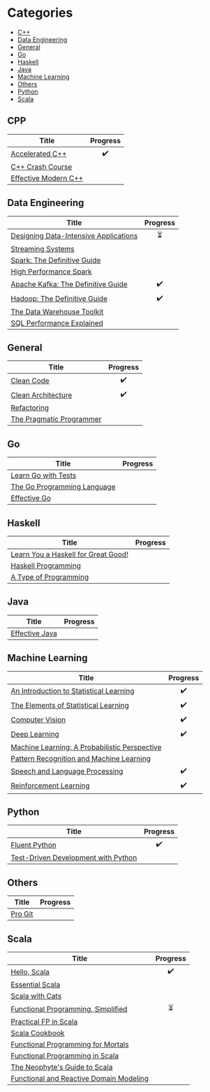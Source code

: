 # Categories

* [C++](#cpp)
* [Data Engineering](#data-engineering)
* [General](#general)
* [Go](#go)
* [Haskell](#haskell)
* [Java](#java)
* [Machine Learning](#machine-learning)
* [Others](#others)
* [Python](#python)
* [Scala](#scala)

## CPP

| Title                                                                                               | Progress           |
| --------------------------------------------------------------------------------------------------- | :----------------: |
| [Accelerated C++](https://www.amazon.com/Accelerated-C-Practical-Programming-Example/dp/020170353X) | :heavy_check_mark: |
| [C++ Crash Course](https://nostarch.com/cppcrashcourse)                                             |                    |
| [Effective Modern C++](https://www.oreilly.com/library/view/effective-modern-c/9781491908419)       |                    |

## Data Engineering

| Title                                                                                                              | Progress                 |
| ------------------------------------------------------------------------------------------------------------------ | :----------------------: |
| [Designing Data-Intensive Applications](https://dataintensive.net/)                                                | :hourglass_flowing_sand: |
| [Streaming Systems](http://streamingsystems.net/)                                                                  |                          |
| [Spark: The Definitive Guide](https://www.oreilly.com/library/view/spark-the-definitive/9781491912201/)            |                          |
| [High Performance Spark](https://www.oreilly.com/library/view/high-performance-spark/9781491943199/)               |                          |
| [Apache Kafka: The Definitive Guide](https://www.confluent.io/resources/kafka-the-definitive-guide/)               | :heavy_check_mark:       |
| [Hadoop: The Definitive Guide](https://www.oreilly.com/library/view/hadoop-the-definitive/9781491901687/)          | :heavy_check_mark:       |
| [The Data Warehouse Toolkit](https://www.amazon.com/Data-Warehouse-Toolkit-Definitive-Dimensional/dp/1118530802)   |                          |
| [SQL Performance Explained](https://use-the-index-luke.com/)                                                       |                          |

## General

| Title                                                                                                             | Progress           |
| ----------------------------------------------------------------------------------------------------------------- | :----------------: |
| [Clean Code](https://www.amazon.com/Clean-Code-Handbook-Software-Craftsmanship/dp/0132350882)                     | :heavy_check_mark: |
| [Clean Architecture](https://www.amazon.com/Clean-Architecture-Craftsmans-Software-Structure/dp/0134494164)       | :heavy_check_mark: |
| [Refactoring](https://www.amazon.com/Refactoring-Improving-Existing-Addison-Wesley-Signature-ebook/dp/B07LCM8RG2) |                    |
| [The Pragmatic Programmer](https://pragprog.com/book/tpp20/the-pragmatic-programmer-20th-anniversary-edition)     |                    | 

## Go

| Title                                                               | Progress           |
| ------------------------------------------------------------------- | :----------------: |
| [Learn Go with Tests](https://quii.gitbook.io/learn-go-with-tests/) |                    |
| [The Go Programming Language](http://www.gopl.io/)                  |                    |
| [Effective Go](https://golang.org/doc/effective_go.html)            |                    |

## Haskell

| Title                                                               | Progress           |
| ------------------------------------------------------------------- | :----------------: |
| [Learn You a Haskell for Great Good!](http://learnyouahaskell.com/) |                    |
| [Haskell Programming](http://haskellbook.com/)                      |                    |
| [A Type of Programming](https://atypeofprogramming.com/)            |                    |

## Java

| Title                                                                                    | Progress           |
| ---------------------------------------------------------------------------------------- | :----------------: |
| [Effective Java](https://www.oreilly.com/library/view/effective-java-3rd/9780134686097/) |                    |

## Machine Learning

| Title                                                                                                                                                                                   | Progress           |
| --------------------------------------------------------------------------------------------------------------------------------------------------------------------------------------- | :----------------: |
| [An Introduction to Statistical Learning](http://faculty.marshall.usc.edu/gareth-james/ISL/)                                                                                            | :heavy_check_mark: |
| [The Elements of Statistical Learning](https://web.stanford.edu/~hastie/ElemStatLearn/)                                                                                                 | :heavy_check_mark: |
| [Computer Vision](http://szeliski.org/Book/drafts/SzeliskiBook_20100903_draft.pdf)                                                                                                      | :heavy_check_mark: |
| [Deep Learning](http://www.deeplearningbook.org/)                                                                                                                                       | :heavy_check_mark: |
| [Machine Learning: A Probabilistic Perspective](https://www.amazon.com/Machine-Learning-Probabilistic-Perspective-Computation/dp/0262018020)                                            |                    |
| [Pattern Recognition and Machine Learning](http://users.isr.ist.utl.pt/~wurmd/Livros/school/Bishop%20-%20Pattern%20Recognition%20And%20Machine%20Learning%20-%20Springer%20%202006.pdf) |                    |
| [Speech and Language Processing](https://web.stanford.edu/~jurafsky/slp3/)                                                                                                              | :heavy_check_mark: |
| [Reinforcement Learning](http://incompleteideas.net/book/the-book.html)                                                                                                                 | :heavy_check_mark: |

## Python

| Title                                                                      | Progress           |
| -------------------------------------------------------------------------- | :----------------: |
| [Fluent Python](http://shop.oreilly.com/product/0636920032519.do)          | :heavy_check_mark: |
| [Test-Driven Development with Python](https://www.obeythetestinggoat.com/) |                    |

## Others

| Title                                     | Progress           |
| ----------------------------------------- | :----------------: |
| [Pro Git](https://git-scm.com/book/en/v2) |                    |

## Scala

| Title                                                                                                            | Progress                 |
| ---------------------------------------------------------------------------------------------------------------- | :----------------------: |
| [Hello, Scala](https://hello-scala.com/)                                                                         | :heavy_check_mark:       |
| [Essential Scala](https://underscore.io/books/essential-scala/)                                                  |                          |
| [Scala with Cats](https://underscore.io/books/scala-with-cats/)                                                  |                          |
| [Functional Programming, Simplified](https://alvinalexander.com/scala/functional-programming-simplified-book)    | :hourglass_flowing_sand: |
| [Practical FP in Scala](https://leanpub.com/pfp-scala)                                                           |                          |
| [Scala Cookbook](https://www.amazon.com/Scala-Cookbook-Object-Oriented-Functional-Programming/dp/1449339611)     |                          |
| [Functional Programming for Mortals](https://leanpub.com/fpmortals)                                              |                          |
| [Functional Programming in Scala](https://www.manning.com/books/functional-programming-in-scala)                 |                          |
| [The Neophyte's Guide to Scala](https://danielwestheide.com/books/the-neophytes-guide-to-scala/)                 |                          |
| [Functional and Reactive Domain Modeling](https://www.manning.com/books/functional-and-reactive-domain-modeling) |                          |
